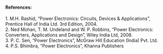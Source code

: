 <h4>References:</h4>
1.	M.H. Rashid, “Power Electronics: Circuits, Devices & Applications”, Prentice Hall of India Ltd. 3rd Edition, 2004.<br>
2.	Ned Mohan, T. M. Undeland and W. P. Robbins, “Power Electronics: Converters, Applications and Design”, Wiley India Ltd, 2008.<br>
3.	P. C. Sen, “Power Electronics”, McGraw Hill Education (India) Pvt. Ltd.<br>
4.	P.S. Bhimbra, “Power Electronics”, Khanna Publishers
